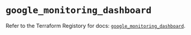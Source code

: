 # `google_monitoring_dashboard`

Refer to the Terraform Registory for docs: [`google_monitoring_dashboard`](https://registry.terraform.io/providers/hashicorp/google/5.26.0/docs/resources/monitoring_dashboard).
